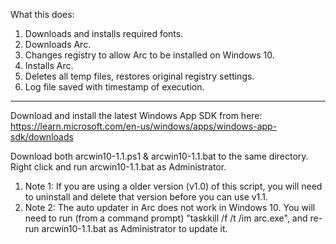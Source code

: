 What this does:

1. Downloads and installs required fonts.
2. Downloads Arc.
3. Changes registry to allow Arc to be installed on Windows 10.
4. Installs Arc.
5. Deletes all temp files, restores original registry settings.
6. Log file saved with timestamp of execution.

------------------------------------------------------------------

Download and install the latest Windows App SDK from here: https://learn.microsoft.com/en-us/windows/apps/windows-app-sdk/downloads

Download both arcwin10-1.1.ps1 & arcwin10-1.1.bat to the same directory. Right click and run arcwin10-1.1.bat as Administrator.

1. Note 1: If you are using a older version (v1.0) of this script, you will need to uninstall and delete that version before you can use v1.1.
2. Note 2: The auto updater in Arc does not work in Windows 10. You will need to run (from a command prompt) "taskkill /f /t /im arc.exe", and re-run arcwin10-1.1.bat as Administrator to update it.
